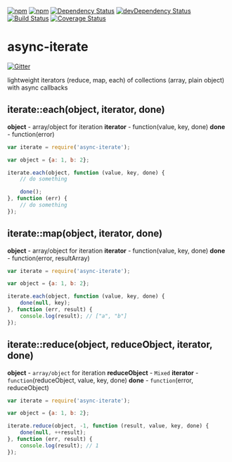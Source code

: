 [![npm](http://img.shields.io/npm/v/async-iterate.svg?style=flat-square)](https://www.npmjs.com/package/async-iterate)
[![npm](http://img.shields.io/npm/l/async-iterate.svg?style=flat-square)](http://opensource.org/licenses/MIT)
[![Dependency Status](https://david-dm.org/aliaksandr-pasynkau/async-iterate.svg?style=flat-square)](https://david-dm.org/aliaksandr-pasynkau/async-iterate)
[![devDependency Status](https://david-dm.org/aliaksandr-pasynkau/async-iterate/dev-status.svg?style=flat-square)](https://david-dm.org/aliaksandr-pasynkau/async-iterate#info=devDependencies)
[![Build Status](https://travis-ci.org/aliaksandr-pasynkau/async-iterate.svg?branch=master&style=flat-square)](https://travis-ci.org/aliaksandr-pasynkau/async-iterate)
[![Coverage Status](https://img.shields.io/coveralls/aliaksandr-pasynkau/async-iterate.svg?style=flat-square)](https://coveralls.io/r/aliaksandr-pasynkau/async-iterate?branch=master)

async-iterate
=============

[![Gitter](https://badges.gitter.im/Join%20Chat.svg)](https://gitter.im/aliaksandr-pasynkau/async-iterate?utm_source=badge&utm_medium=badge&utm_campaign=pr-badge&utm_content=badge)

lightweight iterators (reduce, map, each) of collections (array, plain object) with async callbacks

## iterate::each(object, iterator, done)
**object** - array/object for iteration
**iterator** - function(value, key, done)
**done** - function(error)

```js
var iterate = require('async-iterate');

var object = {a: 1, b: 2};

iterate.each(object, function (value, key, done) {
	// do something

	done();
}, function (err) {
	// do something
});
```

## iterate::map(object, iterator, done)
**object** - array/object for iteration
**iterator** - function(value, key, done)
**done** - function(error, resultArray)

```js
var iterate = require('async-iterate');

var object = {a: 1, b: 2};

iterate.each(object, function (value, key, done) {
	done(null, key);
}, function (err, result) {
	console.log(result); // ["a", "b"]
});
```

## iterate::reduce(object, reduceObject, iterator, done)
**object** - `array/object` for iteration
**reduceObject** - `Mixed`
**iterator** - `function`(reduceObject, value, key, done)
**done** - `function`(error, reduceObject)

```js
var iterate = require('async-iterate');

var object = {a: 1, b: 2};

iterate.reduce(object, -1, function (result, value, key, done) {
	done(null, ++result);
}, function (err, result) {
	console.log(result); // 1
});
```
